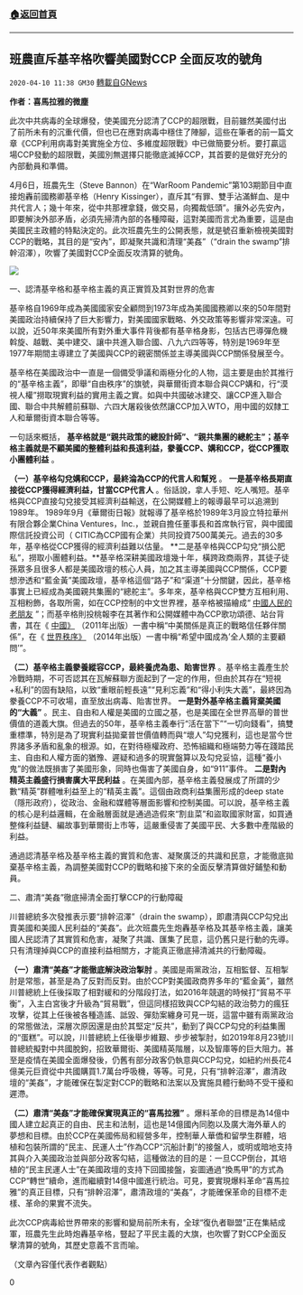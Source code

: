 ###  [:house:返回首頁](https://github.com/ourhimalayas/txt)
---

## 班農直斥基辛格吹響美國對CCP 全面反攻的號角
`2020-04-10 11:38 GM30` [轉載自GNews](https://gnews.org/zh-hant/167817/)

**作者：喜馬拉雅的微塵**

此次中共病毒的全球爆發，使美國充分認清了CCP的超限戰，目前雖然美國付出了前所未有的沉重代價，但也已在應對病毒中穩住了陣腳，這些在筆者的前一篇文章《CCP利用病毒對美實施全方位、多維度超限戰》中已做簡要分析。要打贏這場CCP發動的超限戰，美國別無選擇只能徹底滅掉CCP，其首要的是做好充分的內部動員和準備。

4月6日，班農先生（Steve Bannon）在“WarRoom Pandemic”第103期節目中直接炮轟前國務卿基辛格（Henry Kissinger），直斥其“有罪、雙手沾滿鮮血、是中共代言人；幾十年來，從中共那裡拿錢，做交易，向獨裁低頭”。攘外必先安內，即要解決外部矛盾，必須先掃清內部的各種障礙，這對美國而言尤為重要，這是由美國民主政體的特點決定的。此次班農先生的公開表態，就是號召重新檢視美國對CCP的戰略，其目的是“安內”，即凝聚共識和清理“美姦”（“drain the swamp”排幹沼澤），吹響了美國對CCP全面反攻清算的號角。

![](https://s3.amazonaws.com/gnews-media-offload/wp-content/uploads/2020/04/09225027/image0-71.jpg)

一、認清基辛格和基辛格主義的真正實質及其對世界的危害

基辛格自1969年成為美國國家安全顧問到1973年成為美國國務卿以來的50年間對美國政治持續保持了巨大影響力，對美國國家戰略、外交政策等影響非常深遠。可以說，近50年來美國所有對外重大事件背後都有基辛格身影，包括古巴導彈危機斡旋、越戰、美中建交、讓中共進入聯合國、八九六四等等，特別是1969年至1977年期間主導建立了美國與CCP的親密關係並主導美國與CCP關係發展至今。

基辛格在美國政治中一直是一個備受爭議和兩極分化的人物，這主要是由於其推行的“基辛格主義”，即舉“自由秩序”的旗號，與華爾街資本聯合與CCP媾和，行“漠視人權”撈取現實利益的實用主義之實。如與中共國破冰建交、讓CCP進入聯合國、聯合中共解體前蘇聯、六四大屠殺後依然讓CCP加入WTO，用中國的奴隸工人和華爾街資本聯合等等。

一句話來概括， **基辛格就是“親共政策的總設計師”、“親共集團的總舵主”；基辛格主義就是不顧美國的整體利益和長遠利益，豢養CCP、媾和CCP，從CCP獲取小團體利益** 。

**（一）基辛格勾兌媾和CCP，最終淪為CCP的代言人和幫兇** 。 **一是基辛格長期直接從CCP獲得經濟利益，甘當CCP代言人** 。俗話說，拿人手短、吃人嘴短。基辛格與CCP直接勾兌接受其經濟利益輸送，在公開媒體上的報導最早可以追溯到1989年。 1989年9月《華爾街日報》就報導了基辛格於1989年3月設立特拉華州有限合夥企業China Ventures，Inc.，並親自擔任董事長和首席執行官，與中國國際信託投資公司（ CITIC為CCP國有企業）共同投資7500萬美元。過去的30多年，基辛格從CCP獲得的經濟利益難以估量。 **二是基辛格與CCP勾兌“損公肥私”，撈取小團體利益。**基辛格深耕美國政壇幾十年，橫跨政商兩界，其徒子徒孫眾多且很多人都是美國政壇的核心人員，加之其主導美國與CCP關係，CCP要想滲透和“藍金黃”美國政壇，基辛格這個“路子”和“渠道”十分關鍵，因此，基辛格事實上已經成為美國親共集團的“總舵主”。多年來，基辛格與CCP雙方互相利用、互相粉飾，各取所需，如在CCP控制的中文世界裡，基辛格被描繪成“ [中國人民的老朋友](https://zh.wikipedia.org/wiki/%E4%B8%AD%E5%9B%BD%E4%BA%BA%E6%B0%91%E7%9A%84%E8%80%81%E6%9C%8B%E5%8F%8B) ”；而基辛格則投桃報李在其著作和公開媒體中為CCP歌功頌德、站台背書，其在《 [中國》](https://en.wikipedia.org/wiki/On_China) （2011年出版）一書中稱“中美關係是真正的戰略信任夥伴關係”，在《 [世界秩序》](https://en.wikipedia.org/wiki/World_Order_%28book%29) （2014年出版）一書中稱“希望中國成為’全人類的主要顧問’”。

**（二）基辛格主義豢養縱容CCP，最終養虎為患、貽害世界** 。基辛格主義產生於冷戰時期，不可否認其在瓦解蘇聯方面起到了一定的作用，但由於其存在“短視+私利”的固有缺陷，以致“重眼前輕長遠”“見利忘義”和“得小利失大義”，最終因為豢養CCP不可收場，直至放出病毒、貽害世界。 **一是對外基辛格主義背棄美國的“大義”** 。民主、自由和人權是美國的立國之基，也是美國在全世界高舉的普世價值的道義大旗。但過去的50年，基辛格主義奉行“活在當下”“一切向錢看”，搞雙重標準，特別是為了現實利益拋棄普世價值轉而與“壞人”勾兌獲利，這也是當今世界諸多矛盾和亂象的根源。如，在對待極權政府、恐怖組織和極端勢力等在踐踏民主、自由和人權方面的猶豫、遲疑和過多的現實盤算以及勾兌妥協，這種“養小鬼”的做法既損害了美國形象，同時也傷害了美國自身，如“911”事件。 **二是對內精英主義盛行損害廣大平民利益** 。在美國內部，基辛格主義發展成了所謂的少數“精英”群體唯利益至上的“精英主義”。這個由政商利益集團形成的deep state（隱形政府），從政治、金融和媒體等層面影響和控制美國。可以說，基辛格主義的核心是利益邏輯，在金融層面就是通過造假來“割韭菜”和盜取國家財富，如買通整條利益鏈、編故事到華爾街上市等，這嚴重侵害了美國平民、大多數中產階級的利益。

通過認清基辛格及基辛格主義的實質和危害、凝聚廣泛的共識和民意，才能徹底拋棄基辛格主義，為調整美國對CCP的戰略和接下來的全面反擊清算做好鋪墊和動員。

二、肅清“美姦”徹底掃清全面打擊CCP的行動障礙

川普總統多次發推表示要“排幹沼澤”（drain the swamp），即肅清與CCP勾兌出賣美國和美國人民利益的“美姦”。此次班農先生炮轟基辛格及其基辛格主義，讓美國人民認清了其實質和危害，凝聚了共識、匯集了民意，這仍舊只是行動的先導。只有清理掉與CCP的直接利益相關方，才能真正徹底掃清滅共的行動障礙。

**（一）肅清“美姦”才能徹底解決政治掣肘** 。美國是兩黨政治，互相監督、互相掣肘是常態，甚至是為了反對而反對。由於CCP對美國政商界多年的“藍金黃”，雖然川普總統上任後採取了相對緩和的分階段打法，如2016年競選的時候打“貿易不平衡”，入主白宮後才升級為“貿易戰”，但這同樣招致與CCP勾結的政治勢力的瘋狂攻擊，從其上任後被各種造謠、詆毀、彈劾案纏身可見一斑，這當中雖有兩黨政治的常態做法，深層次原因還是由於其堅定“反共”，動到了與CCP勾兌的利益集團的“蛋糕”。可以說，川普總統上任後舉步維艱、步步被掣肘，如2019年8月23號川普總統擬對中共國脫鉤，招致華爾街、美國精英階層，以及智庫等的巨大阻力。甚至是疫情在美國全面爆發後，仍舊有部分政客仍執意與CCP勾兌，如紐約州長花4億美元巨資從中共國購買1.7萬台呼吸機，等等。可見，只有“排幹沼澤”，肅清政壇的“美姦”，才能確保在製定對CCP的戰略和法案以及實施具體行動時不受干擾和遲滯。

**（二）肅清“美姦”才能確保實現真正的“喜馬拉雅”** 。爆料革命的目標是為14億中國人建立起真正的自由、民主和法制，這也是14億國內同胞以及廣大海外華人的夢想和目標。由於CCP在美國佈局和經營多年，控制華人華僑和留學生群體，培植和包裝所謂的“民主、民運人士”作為CCP“沉船計劃”的接盤人，或明或暗地支持其與介入美國政治並與部分政客勾結，這種做法的目的是：一旦CCP倒台，其培植的“民主民運人士”在美國政壇的支持下回國接盤，妄圖通過“換馬甲”的方式為CCP“轉世”續命，進而繼續對14億中國進行統治。可見，要實現爆料革命“喜馬拉雅”的真正目標，只有“排幹沼澤”，肅清政壇的“美姦”，才能確保革命的目標不走樣、革命的果實不流失。

此次CCP病毒給世界帶來的影響和變局前所未有，全球“復仇者聯盟”正在集結成軍，班農先生此時炮轟基辛格，豎起了平民主義的大旗，也吹響了對CCP全面反擊清算的號角，其歷史意義不言而喻。

（文章內容僅代表作者觀點）

0

